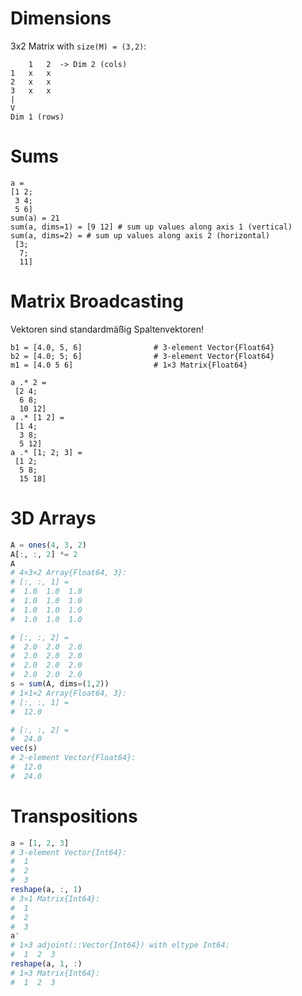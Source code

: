 # Dimensions

3x2 Matrix with `size(M) = (3,2)`:

```
    1   2  -> Dim 2 (cols)
1   x   x
2   x   x
3   x   x
|
V
Dim 1 (rows)
```

# Sums

```
a =
[1 2;
 3 4;
 5 6]
sum(a) = 21
sum(a, dims=1) = [9 12] # sum up values along axis 1 (vertical)
sum(a, dims=2) = # sum up values along axis 2 (horizontal)
 [3;
  7;
  11]
```

# Matrix Broadcasting

Vektoren sind standardmäßig Spaltenvektoren!

```
b1 = [4.0, 5, 6]                # 3-element Vector{Float64}
b2 = [4.0; 5; 6]                # 3-element Vector{Float64}
m1 = [4.0 5 6]                  # 1×3 Matrix{Float64}
```

```
a .* 2 =
 [2 4;
  6 8;
  10 12]
a .* [1 2] =
 [1 4;
  3 8;
  5 12]
a .* [1; 2; 3] =
 [1 2;
  5 8;
  15 18]
```

# 3D Arrays

```julia
A = ones(4, 3, 2)
A[:, :, 2] *= 2
A
# 4×3×2 Array{Float64, 3}:
# [:, :, 1] =
#  1.0  1.0  1.0
#  1.0  1.0  1.0
#  1.0  1.0  1.0
#  1.0  1.0  1.0

# [:, :, 2] =
#  2.0  2.0  2.0
#  2.0  2.0  2.0
#  2.0  2.0  2.0
#  2.0  2.0  2.0
s = sum(A, dims=(1,2))
# 1×1×2 Array{Float64, 3}:
# [:, :, 1] =
#  12.0

# [:, :, 2] =
#  24.0
vec(s)
# 2-element Vector{Float64}:
#  12.0
#  24.0
```

# Transpositions

```julia
a = [1, 2, 3]
# 3-element Vector{Int64}:
#  1
#  2
#  3
reshape(a, :, 1)
# 3×1 Matrix{Int64}:
#  1
#  2
#  3
a'
# 1×3 adjoint(::Vector{Int64}) with eltype Int64:
#  1  2  3
reshape(a, 1, :)
# 1×3 Matrix{Int64}:
#  1  2  3
```